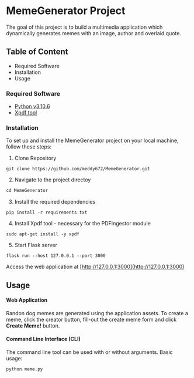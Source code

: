 # MemeGenerator Project
The goal of this project is to build a multimedia application which dynamically generates memes with an image, author and overlaid quote.

## Table of Content
* Required Software
* Installation
* Usage

### Required Software
* [Python v3.10.6](https://www.python.org/downloads/)
* [Xpdf tool](https://www.xpdfreader.com/download.html)

### Installation
To set up and install the MemeGenerator project on your local machine, follow these steps:
1. Clone Repository
```
git clone https://github.com/meddy672/MemeGenerator.git
```
2. Navigate to the project directoy
```javascript
cd MemeGenerator
```
3. Install the required dependencies
```
pip install -r requirements.txt
```
4. Install Xpdf tool - necessary for the PDFIngestor module
```
sudo apt-get install -y xpdf
```
5. Start Flask server
```
flask run --host 127.0.0.1 --port 3000
```
Access the web application at [http://127.0.0.1:3000](http://127.0.0.1:3000)


## Usage

#### Web Application
Randon dog memes are generated using the application assets. To create a meme, click the creator button, fill-out the create meme form and click **Create Meme!** button.

#### Command Line Interface (CLI)
The command line tool can be used with or without arguments. Basic usage:
```
python meme.py
```






